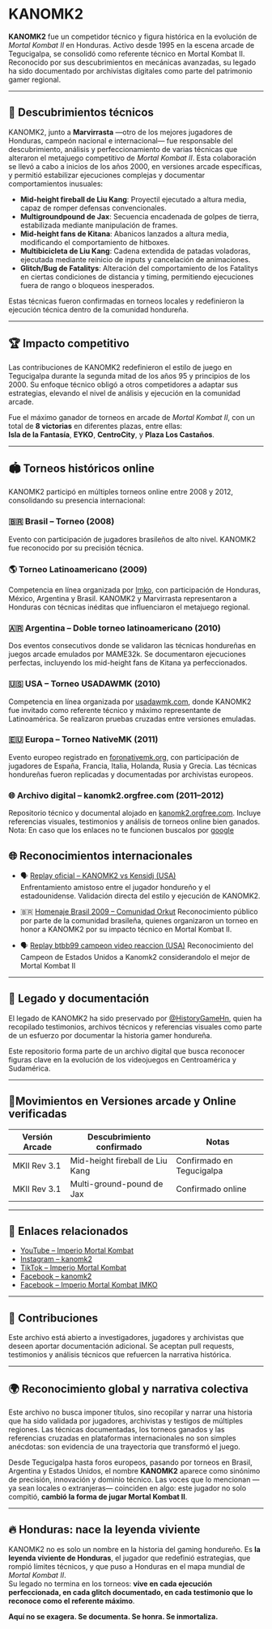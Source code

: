# KANOMK2

**KANOMK2** fue un competidor técnico y figura histórica en la evolución de *Mortal Kombat II* en Honduras. Activo desde 1995 en la escena arcade de Tegucigalpa, se consolidó como referente técnico en Mortal Kombat II. Reconocido por sus descubrimientos en mecánicas avanzadas, su legado ha sido documentado por archivistas digitales como parte del patrimonio gamer regional.

---

## 🧬 Descubrimientos técnicos

KANOMK2, junto a **Marvirrasta** —otro de los mejores jugadores de Honduras, campeón nacional e internacional— fue responsable del descubrimiento, análisis y perfeccionamiento de varias técnicas que alteraron el metajuego competitivo de *Mortal Kombat II*. Esta colaboración se llevó a cabo a inicios de los años 2000, en versiones arcade específicas, y permitió estabilizar ejecuciones complejas y documentar comportamientos inusuales:

- **Mid-height fireball de Liu Kang**: Proyectil ejecutado a altura media, capaz de romper defensas convencionales.  
- **Multigroundpound de Jax**: Secuencia encadenada de golpes de tierra, estabilizada mediante manipulación de frames.  
- **Mid-height fans de Kitana**: Abanicos lanzados a altura media, modificando el comportamiento de hitboxes.  
- **Multibicicleta de Liu Kang**: Cadena extendida de patadas voladoras, ejecutada mediante reinicio de inputs y cancelación de animaciones.  
- **Glitch/Bug de Fatalitys**: Alteración del comportamiento de los Fatalitys en ciertas condiciones de distancia y timing, permitiendo ejecuciones fuera de rango o bloqueos inesperados.

Estas técnicas fueron confirmadas en torneos locales y redefinieron la ejecución técnica dentro de la comunidad hondureña.

---

## 🏆 Impacto competitivo

Las contribuciones de KANOMK2 redefinieron el estilo de juego en Tegucigalpa durante la segunda mitad de los años 95 y principios de los 2000. Su enfoque técnico obligó a otros competidores a adaptar sus estrategias, elevando el nivel de análisis y ejecución en la comunidad arcade.

Fue el máximo ganador de torneos en arcade de *Mortal Kombat II*, con un total de **8 victorias** en diferentes plazas, entre ellas:  
**Isla de la Fantasía**, **EYKO**, **CentroCity**, y **Plaza Los Castaños**.

---

## 🏟️ Torneos históricos online

KANOMK2 participó en múltiples torneos online entre 2008 y 2012, consolidando su presencia internacional:

### 🇧🇷 Brasil – Torneo (2008)  
Evento con participación de jugadores brasileños de alto nivel. KANOMK2 fue reconocido por su precisión técnica.

### 🌎 Torneo Latinoamericano (2009)  
Competencia en línea organizada por [Imko](https://imko.superforo.net), con participación de Honduras, México, Argentina y Brasil. KANOMK2 y Marvirrasta representaron a Honduras con técnicas inéditas que influenciaron el metajuego regional.

### 🇦🇷 Argentina – Doble torneo latinoamericano (2010)  
Dos eventos consecutivos donde se validaron las técnicas hondureñas en juegos arcade emulados por MAME32k. Se documentaron ejecuciones perfectas, incluyendo los mid-height fans de Kitana ya perfeccionados.

### 🇺🇸 USA – Torneo USADAWMK (2010)  
Competencia en línea organizada por [usadawmk.com](https://usadawmk.com), donde KANOMK2 fue invitado como referente técnico y máximo representante de Latinoamérica. Se realizaron pruebas cruzadas entre versiones emuladas.

### 🇪🇺 Europa – Torneo NativeMK (2011)  
Evento europeo registrado en [foronativemk.org](http://foronativemk.org), con participación de jugadores de España, Francia, Italia, Holanda, Rusia y Grecia. Las técnicas hondureñas fueron replicadas y documentadas por archivistas europeos.

### 🌐 Archivo digital – kanomk2.orgfree.com (2011–2012)  
Repositorio técnico y documental alojado en [kanomk2.orgfree.com](https://kanomk2.orgfree.com). Incluye referencias visuales, testimonios y análisis de torneos online bien ganados.
Nota: En caso que los enlaces no te funcionen buscalos por [google](https://www.google.com/search?q=kanomk2.orgfree&rlz=1C2MRUS_esHN1102HN1102&sca_esv=50ae17e33ffbd3d5&sxsrf=AE3TifNzCIko4cdaFdmmna4ISbQbVTqGTw%3A1756896060280&source=hp&ei=PBu4aMCkD82OwbkPyfDrsAU&iflsig=AOw8s4IAAAAAaLgpTKxa4tIA7MFzq289hfAkbHMBjHa0&ved=0ahUKEwjAstDss7yPAxVNRzABHUn4GlYQ4dUDCBc&uact=5&oq=kanomk2.orgfree&gs_lp=Egdnd3Mtd2l6Ig9rYW5vbWsyLm9yZ2ZyZWUyBxAjGLACGCdI7lRQ1w1Y3lNwBXgAkAEAmAGNAaABsQ6qAQQxMS44uAEDyAEA-AEBmAIMoALWBqgCCsICBxAjGCcY6gLCAg0QIxjwBRgnGMkCGOoCwgIEECMYJ8ICCBAAGIAEGLEDwgIIEC4YgAQYsQPCAgsQABiABBixAxiDAcICBRAAGIAEwgIFEC4YgATCAg4QLhiABBixAxiDARiKBcICERAuGIAEGLEDGNEDGIMBGMcBwgIKEAAYgAQYFBiHAsICChAuGIAEGBQYhwLCAgsQLhiABBjRAxjHAcICCxAuGIAEGMcBGK8BwgIIEC4YgAQYywHCAg4QLhiABBjHARjLARivAcICCBAAGIAEGMsBwgIKEAAYgAQYChjLAcICChAuGIAEGAoYywHCAgcQLhiABBgKwgIHEAAYgAQYCsICBxAuGIAEGA3CAggQABgKGA0YHsICBhAAGA0YHsICCBAAGAgYDRgewgIFEAAY7wWYAwXxBSnWq6fL9FmqkgcEMTEuMaAHpH2yBwM5LjG4B88GwgcFMi45LjHIBxY&sclient=gws-wiz)

## 🌐 Reconocimientos internacionales

- 🗣️ [Replay oficial – KANOMK2 vs Kensidj (USA)](https://archive.org/details/1641344210986-7966)  
  Enfrentamiento amistoso entre el jugador hondureño y el estadounidense. Validación directa del estilo y ejecución de KANOMK2.

- 🇧🇷 [Homenaje Brasil 2009 – Comunidad Orkut](https://www.youtube.com/watch?v=iWv8BKHko04&t=20s) 
  Reconocimiento público por parte de la comunidad brasileña, quienes organizaron un torneo en honor a KANOMK2 por su impacto técnico en Mortal Kombat II.

- 🗣️ [Replay btbb99 campeon video reaccion (USA)](https://www.youtube.com/watch?v=BXTbrBFh6io&t=4s)
  Reconocimiento del Campeon de Estados Unidos a Kanomk2 considerandolo el mejor de Mortal Kombat II
---

## 🧠 Legado y documentación

El legado de KANOMK2 ha sido preservado por [@HistoryGameHn](https://github.com/HistoryGameHn), quien ha recopilado testimonios, archivos técnicos y referencias visuales como parte de un esfuerzo por documentar la historia gamer hondureña.

Este repositorio forma parte de un archivo digital que busca reconocer figuras clave en la evolución de los videojuegos en Centroamérica y Sudamérica.

---

## 🧪Movimientos en Versiones arcade y Online verificadas

| Versión Arcade | Descubrimiento confirmado         | Notas                     |
|----------------|-----------------------------------|---------------------------|
| MKII Rev 3.1   | Mid-height fireball de Liu Kang   | Confirmado en Tegucigalpa |
| MKII Rev 3.1   | Multi-ground-pound de Jax         | Confirmado online         |

---

## 📎 Enlaces relacionados

- [YouTube – Imperio Mortal Kombat](https://www.youtube.com/@imperiomortalkombat)  
- [Instagram – kanomk2](https://instagram.com/kanomk2)  
- [TikTok – Imperio Mortal Kombat](https://www.tiktok.com/@imperiomortalkombat)  
- [Facebook – kanomk2](https://www.facebook.com/Kanomk2hn)  
- [Facebook – Imperio Mortal Kombat IMKO](https://www.facebook.com/ImperioMortalKombatOnline)

---

## 🧩 Contribuciones

Este archivo está abierto a investigadores, jugadores y archivistas que deseen aportar documentación adicional. Se aceptan pull requests, testimonios y análisis técnicos que refuercen la narrativa histórica.

---

## 🌍 Reconocimiento global y narrativa colectiva

Este archivo no busca imponer títulos, sino recopilar y narrar una historia que ha sido validada por jugadores, archivistas y testigos de múltiples regiones. Las técnicas documentadas, los torneos ganados y las referencias cruzadas en plataformas internacionales no son simples anécdotas: son evidencia de una trayectoria que transformó el juego.

Desde Tegucigalpa hasta foros europeos, pasando por torneos en Brasil, Argentina y Estados Unidos, el nombre **KANOMK2** aparece como sinónimo de precisión, innovación y dominio técnico. Las voces que lo mencionan —ya sean locales o extranjeras— coinciden en algo: este jugador no solo compitió, **cambió la forma de jugar Mortal Kombat II**.

---

## 🔥 Honduras: nace la leyenda viviente

KANOMK2 no es solo un nombre en la historia del gaming hondureño. Es **la leyenda viviente de Honduras**, el jugador que redefinió estrategias, que rompió límites técnicos, y que puso a Honduras en el mapa mundial de *Mortal Kombat II*.  
Su legado no termina en los torneos: **vive en cada ejecución perfeccionada, en cada glitch documentado, en cada testimonio que lo reconoce como el referente máximo**.

**Aquí no se exagera. Se documenta. Se honra. Se inmortaliza.**

